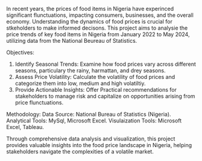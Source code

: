 In recent years, the prices of food items in Nigeria have experinced significant flunctuations, impacting consumers, businesses, and the overall economy. 
Understanding the dynamics of food prices is crucial for stkeholders to make informed decisons. This project aims to analysie the price trends of key food items in Nigeria 
from January 2022 to May 2024, utilizing data from the National Beureau of Statistics.

Objectives:
1. Identify Seasonal Trends: Examine how food prices vary across different seasons, particulary the rainy, harmattan, and drey seasons.
2. Assess Price Volatility: Calculate the volatility of food prices and categorize them into low, medium and high volatiltiy.
3. Provide Actionable Insights: Offer Practical recommendations for stakeholders to manage risk and capitalize on opportunities arising from price flunctuations.

Methodology:
Data Source: National Bureau of Statistics (Nigeria). 
Analytical Tools: MySql, Microsoft Excel. 
Visulaization Tools: Microsoft Excel, Tableau. 

Through comprehensive data analysis and visualization, this project provides valuable insights into the food price landscape in Nigeria, 
helping stakeholders navigate the complexities of a volatile market.
